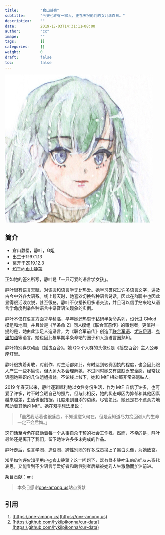 ```yaml
---
title:          "倉山静葉"
subtitle:       "今天也许有一家人，正在庆祝他们的女儿满百日。"
description:    ""
date:           2019-12-03T14:31:11+08:00
author:         "cc"
image:          ""
tags:           []
categories:     []
weight:         0
draft:          false
toc:            false
---
```

![](./profile.jpg)
## 简介
* 倉山静葉，静叶，G姐
* 出生于1997.1.13
* 离开于2019.12.3
* [知乎@倉山静葉](https://www.zhihu.com/people/gmjyxx)

正如她的签名所写，静叶是「一只可爱的语言学女孩」。

静叶很有语言天赋，对语言和语言学无比热爱。她学习研究过许多语言文字，遍及古今中外各大语系。线上聊天时，她喜欢切换各种语言说话，因此在群聊中也因此显得很活泼欢脱，甚至很皮。静叶不仅擅长用多语交流，并且可以信手拈来地从语言学角度列举各种语言中语音语法现象的实例。

静叶不仅在语言方面才华横溢，早年她还热衷于钻研半条命系列，设计过 GMod 模组和地图，并且曾是《半条命 2》同人模组《联合军前传》的策划者。更值得一提的是，她由此涉足人造语言，为《联合军前传》创造了[联合军语](https://yuyan.fandom.com/zh/wiki/联合军语)、[尤波伊语](https://yuyan.fandom.com/zh/wiki/尤波伊语)、[克里加语](https://yuyan.fandom.com/zh/wiki/克里加语)等语言。她也因此被早期半条命吧的圈子和人造语言圈熟知。

静叶特别喜欢动画《摇曳百合》。她 QQ 个人群的头像也是《摇曳百合》主人公赤座灯里。

静叶很执着勇敢，对创作、对生活都如此，有时达到较真固执的程度，也会因此跟人产生一些不愉快，但大家大多会理解她。不过同时她又有些缺乏安全感，经常找语圈她熟识的几位姐姐撒娇。不论线上线下，她和 MtF 相处都非常亲昵黏人。

2019 年春天以来，静叶逐渐顺利地以女性身份生活，作为 MtF 自信了许多，也可爱了许多，时不时会晒自己的照片。但与此相反，她的状态却因为抑郁和其他因素越来越差，生活也很拮据，几度走到自杀的边缘。尽管如此，她还是在不遗余力地帮助着其他的 MtF。她在[知乎想法](https://www.zhihu.com/pin/1091048372731047936)里说：

> 「虽然我活着也很痛苦，不知道意义何在，但是我知道尽力挽回别人的生命一定不会后悔。」

这句话至今仍在鼓励着每一个从事自杀干预的社会工作者。然而，不幸的是，静叶最终还是离开了我们，留下她许许多多未完成的作品。

静叶走后，语言学圈、造语圈、跨性别圈的许多成员换上了黑白头像，为她致哀。

知乎[如何评价知乎用户@倉山静葉？](https://www.zhihu.com/question/307482232)这一问题下，既有很多静叶生前的好友来寄托哀思，又能看到不少语言学爱好者和跨性别者后辈被她的人生激励而加油前进。

条目贡献：unt

> 本条目感谢[one-among.us](https://one-among.us)站点贡献


## 引用
1. [https://one-among.us](https://one-among.us)
1. [https://github.com/hykilpikonna/our-data](https://github.com/hykilpikonna/our-data)